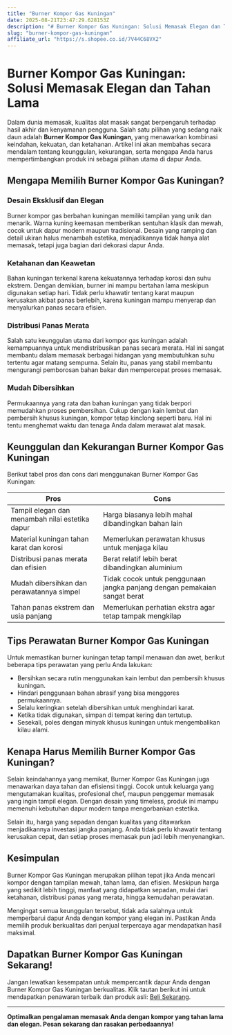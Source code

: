 ```yaml
---
title: "Burner Kompor Gas Kuningan"
date: 2025-08-21T23:47:29.628153Z
description: "# Burner Kompor Gas Kuningan: Solusi Memasak Elegan dan Tahan Lama..."
slug: "burner-kompor-gas-kuningan"
affiliate_url: "https://s.shopee.co.id/7V44C68VX2"
---
```

# Burner Kompor Gas Kuningan: Solusi Memasak Elegan dan Tahan Lama

Dalam dunia memasak, kualitas alat masak sangat berpengaruh terhadap hasil akhir dan kenyamanan pengguna. Salah satu pilihan yang sedang naik daun adalah **Burner Kompor Gas Kuningan**, yang menawarkan kombinasi keindahan, kekuatan, dan ketahanan. Artikel ini akan membahas secara mendalam tentang keunggulan, kekurangan, serta mengapa Anda harus mempertimbangkan produk ini sebagai pilihan utama di dapur Anda.

## Mengapa Memilih Burner Kompor Gas Kuningan?

### Desain Eksklusif dan Elegan

Burner kompor gas berbahan kuningan memiliki tampilan yang unik dan menarik. Warna kuning keemasan memberikan sentuhan klasik dan mewah, cocok untuk dapur modern maupun tradisional. Desain yang ramping dan detail ukiran halus menambah estetika, menjadikannya tidak hanya alat memasak, tetapi juga bagian dari dekorasi dapur Anda.

### Ketahanan dan Keawetan

Bahan kuningan terkenal karena kekuatannya terhadap korosi dan suhu ekstrem. Dengan demikian, burner ini mampu bertahan lama meskipun digunakan setiap hari. Tidak perlu khawatir tentang karat maupun kerusakan akibat panas berlebih, karena kuningan mampu menyerap dan menyalurkan panas secara efisien.

### Distribusi Panas Merata

Salah satu keunggulan utama dari kompor gas kuningan adalah kemampuannya untuk mendistribusikan panas secara merata. Hal ini sangat membantu dalam memasak berbagai hidangan yang membutuhkan suhu tertentu agar matang sempurna. Selain itu, panas yang stabil membantu mengurangi pemborosan bahan bakar dan mempercepat proses memasak.

### Mudah Dibersihkan

Permukaannya yang rata dan bahan kuningan yang tidak berpori memudahkan proses pembersihan. Cukup dengan kain lembut dan pembersih khusus kuningan, kompor tetap kinclong seperti baru. Hal ini tentu menghemat waktu dan tenaga Anda dalam merawat alat masak.

## Keunggulan dan Kekurangan Burner Kompor Gas Kuningan

Berikut tabel pros dan cons dari menggunakan Burner Kompor Gas Kuningan:

| **Pros**                                         | **Cons**                                       |
|--------------------------------------------------|------------------------------------------------|
| Tampil elegan dan menambah nilai estetika dapur| Harga biasanya lebih mahal dibandingkan bahan lain|
| Material kuningan tahan karat dan korosi         | Memerlukan perawatan khusus untuk menjaga kilau|
| Distribusi panas merata dan efisien             | Berat relatif lebih berat dibandingkan aluminium|
| Mudah dibersihkan dan perawatannya simpel      | Tidak cocok untuk penggunaan jangka panjang dengan pemakaian sangat berat|
| Tahan panas ekstrem dan usia panjang           | Memerlukan perhatian ekstra agar tetap tampak mengkilap|

## Tips Perawatan Burner Kompor Gas Kuningan

Untuk memastikan burner kuningan tetap tampil menawan dan awet, berikut beberapa tips perawatan yang perlu Anda lakukan:

- Bersihkan secara rutin menggunakan kain lembut dan pembersih khusus kuningan.
- Hindari penggunaan bahan abrasif yang bisa menggores permukaannya.
- Selalu keringkan setelah dibersihkan untuk menghindari karat.
- Ketika tidak digunakan, simpan di tempat kering dan tertutup.
- Sesekali, poles dengan minyak khusus kuningan untuk mengembalikan kilau alami.

## Kenapa Harus Memilih Burner Kompor Gas Kuningan?

Selain keindahannya yang memikat, Burner Kompor Gas Kuningan juga menawarkan daya tahan dan efisiensi tinggi. Cocok untuk keluarga yang mengutamakan kualitas, profesional chef, maupun penggemar memasak yang ingin tampil elegan. Dengan desain yang timeless, produk ini mampu memenuhi kebutuhan dapur modern tanpa mengorbankan estetika.

Selain itu, harga yang sepadan dengan kualitas yang ditawarkan menjadikannya investasi jangka panjang. Anda tidak perlu khawatir tentang kerusakan cepat, dan setiap proses memasak pun jadi lebih menyenangkan.

## Kesimpulan

Burner Kompor Gas Kuningan merupakan pilihan tepat jika Anda mencari kompor dengan tampilan mewah, tahan lama, dan efisien. Meskipun harga yang sedikit lebih tinggi, manfaat yang didapatkan sepadan, mulai dari ketahanan, distribusi panas yang merata, hingga kemudahan perawatan.

Mengingat semua keunggulan tersebut, tidak ada salahnya untuk memperbarui dapur Anda dengan kompor yang elegan ini. Pastikan Anda memilih produk berkualitas dari penjual terpercaya agar mendapatkan hasil maksimal.

## Dapatkan Burner Kompor Gas Kuningan Sekarang!

Jangan lewatkan kesempatan untuk mempercantik dapur Anda dengan Burner Kompor Gas Kuningan berkualitas. Klik tautan berikut ini untuk mendapatkan penawaran terbaik dan produk asli: [Beli Sekarang](https://s.shopee.co.id/7V44C68VX2).

---

**Optimalkan pengalaman memasak Anda dengan kompor yang tahan lama dan elegan. Pesan sekarang dan rasakan perbedaannya!**